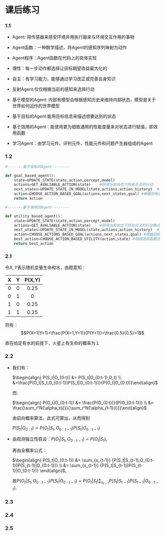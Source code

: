 # 课后练习

### 1.1

+ Agent: 用传感器来感受环境并用执行器来与环境交互作用的事物
+ Agent函数：一种数学描述，将Agent的感知序列映射为动作
+ Agent程序：Agent函数在代码上的具体实现
+ 理性：每一步动作都选择让目标期望收益最大化的
+ 自主：有学习能力，能够通过学习改正或完善自身知识
+ 反射Agent:仅仅根据当前的感知来选择行动
+ 基于模型的Agent: 内部有模型会根据感知历史来维持内部状态，模型是关于世界如何运作的世界模型
+ 基于目标的Agent:能用目标信息来描述想要达到的状态

+ 基于效用的Agent：能使用更为细致通用的性能度量来对状态进行赋值，即效用函数
+ 学习Agent：由学习元件、评判元件、性能元件和问题产生器组成的Agent

### 1.2

```python
#-------基于目标的Agent--------

def goal_based_agent():
    state=UPDATE_STATE(state,action,percept,model)
    actions=GET_AVALIABLE_ACTION(state)    #获得当前状态下所有合法的行动
    next_states=UPDATE_STATE_IN_MODEL(state,actions,action_history)  #在model中采取行动得到下一个状态列表
    action=CHOOSE_ACTION_BASED_GOAL(actions,next_states,goal) #根据目标选择最优动作
    return action

#-------基于效用的Agent--------

def utility_based_agent():
    state=UPDATE_STATE(state,action,percept,model)
    actions=GET_AVALIABLE_ACTION(state)    #获得当前状态下所有合法的行动集合
    next_states=UPDATE_STATE_IN_MODEL(state,actions,action_history)  #在model中采取行动得到下一个状态集合
    action=CHOOSE_ACTIONS_BASED_GOAL(actions,next_states,goal) #根据目标选择最优动作集合
    best_action=CHOOSE_ACTION_BASED_UTILITY(action,state) #根据效用函数选择最优动作
    return best_action

```

### 2.1

令$X,Y$表示随机变量生命和水，由题意知：

|  X   |  Y   | P(X,Y) |
| :--: | :--: | :----: |
|  0   |  0   |  0.25  |
|  0   |  1   |   0    |
|  1   |  0   |  0.25  |
|  1   |  1   |  0.25  |

则有：$$P(X=1|Y=1)=\frac{P(X=1,Y=1)}{P(Y=1)}=\frac{0.5}{0.5}=1$$

故在给定有水的前提下，火星上有生命的概率为１

### 2.2

+ 我们有：

  $\begin{align} P(S_t|O_{0:t}) &= P(S_t|O_{0:t-1},O_t) \\ &=\frac{P(O_t|S_t,O_{0:t-1})P(S_t|O_{0:t-1})}{P(O_t|O_{0:t})}\end{align}$

  而:
  
  $\begin{align} P(O_t|O_{0:t-1}) &= \frac{P(O_{0:t})}{P(O_{0:t-1})} \\ &= \frac{\sum_i^N{\alpha_t(i)}}{\sum_i^N{\alpha_{t-1}(i)}}\end{align}$
  
  由前向概率算法，此式可算出，从而得到
  
  $P(S_t|O_{0:t})\varpropto P(O_t|S_t,O_{0:t-1})P(S_t|O_{0:t-1})$



+ 由观测独立性假设：$P(O_t|S_t,O_{0:t-1})=P(O_t|S_t)$,

  再由全概率公式：
  
  $\begin{align} P(S_t|O_{0:t-1}) &= \sum_{s_{t-1}} {P(S_t|S_{t-1},O_{0:t-1})P(S_{t-1}|O_{0:t-1})} \\ &= \sum_{s_{t-1}} {P(S_t|S_{t-1})P(S_{t-1}|O_{0:t-1})} \end{align}$,
  
  故$P(O_t|S_t,O_{0:t-1})P(S_t|O_{0:t-1})=P(O_t|S_t)\sum_{s_{t-1}} {P(S_t|S_{t-1})P(S_{t-1}|O_{0:t-1})}$.
  



### 2.3

### 2.4

### 2.5



